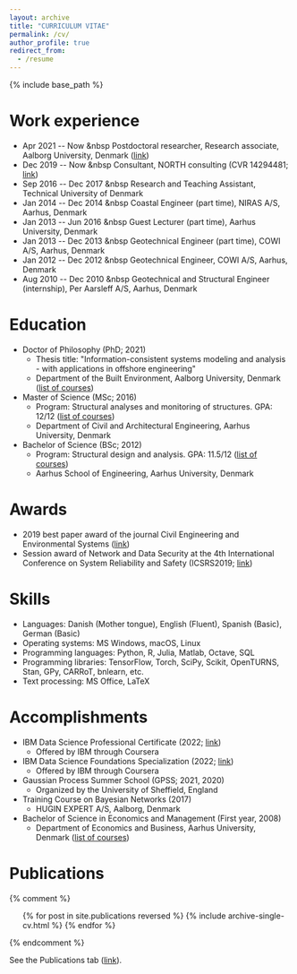 ```yaml
---
layout: archive
title: "CURRICULUM VITAE"
permalink: /cv/
author_profile: true
redirect_from:
  - /resume
---
```


{% include base_path %}

Work experience
====
* Apr 2021 -- Now &nbsp Postdoctoral researcher, Research associate, Aalborg University, Denmark ([link](https://www.en.build.aau.dk/research/cecm/))
* Dec 2019 -- Now &nbsp Consultant, NORTH consulting (CVR 14294481; [link](https://north-consulting.dk/))
* Sep 2016 -- Dec 2017 &nbsp Research and Teaching Assistant, Technical University of Denmark
* Jan 2014 -- Dec 2014 &nbsp Coastal Engineer (part time), NIRAS A/S, Aarhus, Denmark
* Jan 2013 -- Jun 2016 &nbsp Guest Lecturer (part time), Aarhus University, Denmark
* Jan 2013 -- Dec 2013 &nbsp Geotechnical Engineer (part time), COWI A/S, Aarhus, Denmark
* Jan 2012 -- Dec 2012 &nbsp Geotechnical Engineer, COWI A/S, Aarhus, Denmark
* Aug 2010 -- Dec 2010 &nbsp Geotechnical and Structural Engineer (internship), Per Aarsleff A/S, Aarhus, Denmark

Education
====
* Doctor of Philosophy (PhD; 2021) 
  * Thesis title: "Information-consistent systems modeling and analysis - with applications in offshore engineering"
  * Department of the Built Environment, Aalborg University, Denmark ([list of courses](https://nbviewer.jupyter.org/github/SebastianGlavind/SebastianGlavind.github.io/blob/master/files/ListOfCourses_PhDMScBSc.ipynb))
* Master of Science (MSc; 2016)
  * Program: Structural analyses and monitoring of structures. GPA: 12/12 ([list of courses](https://nbviewer.jupyter.org/github/SebastianGlavind/SebastianGlavind.github.io/blob/master/files/ListOfCourses_PhDMScBSc.ipynb)) 
  * Department of Civil and Architectural Engineering, Aarhus University, Denmark
* Bachelor of Science (BSc; 2012) 
  * Program: Structural design and analysis. GPA: 11.5/12 ([list of courses](https://nbviewer.jupyter.org/github/SebastianGlavind/SebastianGlavind.github.io/blob/master/files/ListOfCourses_PhDMScBSc.ipynb))
  * Aarhus School of Engineering, Aarhus University, Denmark

Awards
====
* 2019 best paper award of the journal Civil Engineering and Environmental Systems ([link](https://think.taylorandfrancis.com/journal-prize-civil-engineering-and-environmental-systems-best-paper-award/))
* Session award of Network and Data Security at the 4th International Conference on System Reliability and Safety (ICSRS2019; [link](http://www.icsrs.org/icsrs19.html))

Skills
====
* Languages:
  Danish (Mother tongue), English (Fluent), Spanish (Basic), German (Basic)
* Operating systems:
  MS Windows, macOS, Linux 
* Programming languages:
  Python, R, Julia, Matlab, Octave, SQL
* Programming libraries:
  TensorFlow, Torch, SciPy, Scikit, OpenTURNS, Stan, GPy, CARRoT, bnlearn, etc.
* Text processing: 
  MS Office, LaTeX

Accomplishments
====
* IBM Data Science Professional Certificate (2022; [link](https://www.credly.com/badges/e083881c-fa68-4228-b83a-e7f9bafb8d1f/public_url))
	* Offered by IBM through Coursera
* IBM Data Science Foundations Specialization (2022; [link](https://www.credly.com/badges/2c9e548e-0d5e-4ec4-8504-51d1ced03b14/public_url))
	* Offered by IBM through Coursera 
* Gaussian Process Summer School (GPSS; 2021, 2020) 
	* Organized by the University of Sheffield, England
* Training Course on Bayesian Networks (2017) 
	* HUGIN EXPERT A/S, Aalborg, Denmark
* Bachelor of Science in Economics and Management (First year, 2008)
	* Department of Economics and Business, Aarhus University, Denmark ([list of courses](https://nbviewer.jupyter.org/github/SebastianGlavind/SebastianGlavind.github.io/blob/master/files/ListOfCourses_PhDMScBSc.ipynb))

Publications
====
{% comment %}
  <ul>{% for post in site.publications reversed %}
    {% include archive-single-cv.html %}
  {% endfor %}</ul>
{% endcomment %}

See the Publications tab ([link](https://sebastianglavind.github.io/publications/)).

